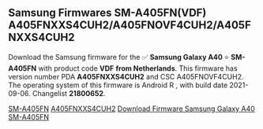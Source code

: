 <h2>Samsung Firmwares SM-A405FN(VDF) A405FNXXS4CUH2/A405FNOVF4CUH2/A405FNXXS4CUH2</h2>
Download the Samsung firmware for the ✅ <strong>Samsung Galaxy A40 </strong> ⭐ <strong>SM-A405FN</strong> with product code <strong>VDF</strong> <strong> from Netherlands</strong>. This firmware has version number PDA <strong>A405FNXXS4CUH2</strong> and CSC A405FNOVF4CUH2. The operating system of this firmware is Android R , with build date 2021-09-06. Changelist <strong>21800652</strong>.


[SM-A405FN](https://samfirm.shop/samsung/model/SM-A405FN)
[A405FNXXS4CUH2](https://samfirm.shop/samsung/pda/A405FNXXS4CUH2)
[Download Firmware Samsung Galaxy A40 SM-A405FN](https://samfirm.shop/samsung/firmware/453508)
